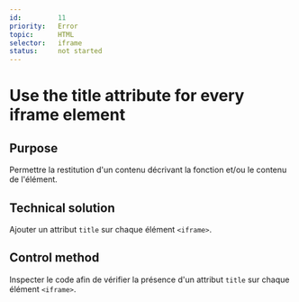 ```yaml
---
id:         11
priority:   Error
topic:      HTML
selector:   iframe
status:     not started
---
```


# Use the title attribute for every iframe element

## Purpose

Permettre la restitution d'un contenu décrivant la fonction et/ou le contenu de l'élément.

## Technical solution

Ajouter un attribut `title` sur chaque élément `<iframe>`.

## Control method

Inspecter le code afin de vérifier la présence d'un attribut `title` sur chaque élément `<iframe>`.

